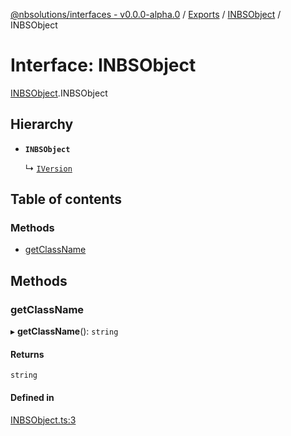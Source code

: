 [@nbsolutions/interfaces - v0.0.0-alpha.0](../README.md) / [Exports](../modules.md) / [INBSObject](../modules/INBSObject.md) / INBSObject

# Interface: INBSObject

[INBSObject](../modules/INBSObject.md).INBSObject

## Hierarchy

- **`INBSObject`**

  ↳ [`IVersion`](IVersion.IVersion-1.md)

## Table of contents

### Methods

- [getClassName](INBSObject.INBSObject-1.md#getclassname)

## Methods

### getClassName

▸ **getClassName**(): `string`

#### Returns

`string`

#### Defined in

[INBSObject.ts:3](https://github.com/nbsolutions-ca/interfaces/blob/f8eb3ad/src/INBSObject.ts#L3)
